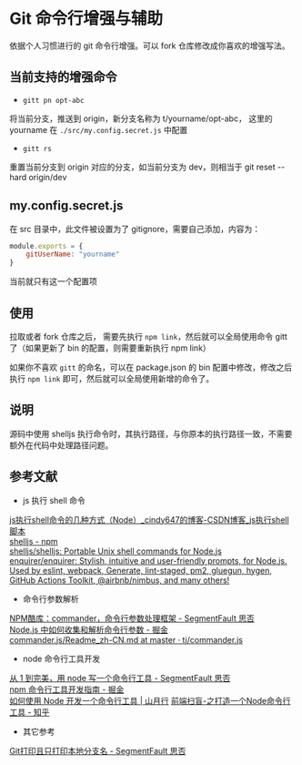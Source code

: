 # Git 命令行增强与辅助

依据个人习惯进行的 git 命令行增强。可以 fork 仓库修改成你喜欢的增强写法。

## 当前支持的增强命令

* `gitt pn opt-abc`

将当前分支，推送到 origin，新分支名称为 t/yourname/opt-abc，
这里的 yourname 在 `./src/my.config.secret.js` 中配置

* `gitt rs`

重置当前分支到 origin 对应的分支，如当前分支为 dev，则相当于 git reset --hard origin/dev

## my.config.secret.js

在 src 目录中，此文件被设置为了 gitignore，需要自己添加，内容为：

```js
module.exports = {
    gitUserName: "yourname"
}
```

当前就只有这一个配置项

## 使用

拉取或者 fork 仓库之后，
需要先执行 `npm link`，然后就可以全局使用命令 gitt 了（如果更新了 bin 的配置，则需要重新执行  npm link）

如果你不喜欢 `gitt` 的命名，可以在 package.json 的 bin 配置中修改，修改之后执行 `npm link` 即可，然后就可以全局使用新增的命令了。

## 说明

源码中使用 shelljs 执行命令时，其执行路径，与你原本的执行路径一致，不需要额外在代码中处理路径问题。

## 参考文献

* js 执行 shell 命令

[js执行shell命令的几种方式（Node）_cindy647的博客-CSDN博客_js执行shell脚本](https://blog.csdn.net/cindy647/article/details/108830841 )  
[shelljs - npm](https://www.npmjs.com/package/shelljs )  
[shelljs/shelljs: Portable Unix shell commands for Node.js](https://github.com/shelljs/shelljs )  
[enquirer/enquirer: Stylish, intuitive and user-friendly prompts, for Node.js. Used by eslint, webpack, Generate, lint-staged, pm2, gluegun, hygen, GitHub Actions Toolkit, @airbnb/nimbus, and many others!](https://github.com/enquirer/enquirer )

* 命令行参数解析

[NPM酷库：commander，命令行参数处理框架 - SegmentFault 思否](https://segmentfault.com/a/1190000012843679 )  
[Node.js 中如何收集和解析命令行参数 - 掘金](https://juejin.cn/post/6915200398512881672 )  
[commander.js/Readme_zh-CN.md at master · tj/commander.js](https://github.com/tj/commander.js/blob/master/Readme_zh-CN.md )  

* node 命令行工具开发

[从 1 到完美，用 node 写一个命令行工具 - SegmentFault 思否](https://segmentfault.com/a/1190000016555129 )  
[npm 命令行工具开发指南 - 掘金](https://juejin.cn/post/6956027274919411726 )  
[如何使用 Node 开发一个命令行工具 | 山月行](https://shanyue.tech/node/cli.html#%E5%91%BD%E4%BB%A4%E8%A1%8C%E5%B7%A5%E5%85%B7%E4%B8%8E%E7%8E%AF%E5%A2%83%E5%8F%98%E9%87%8F-path )
[前端扫盲-之打造一个Node命令行工具 - 知乎](https://zhuanlan.zhihu.com/p/34782812 )

* 其它参考

[Git打印且只打印本地分支名 - SegmentFault 思否](https://segmentfault.com/a/1190000020840822 )  
